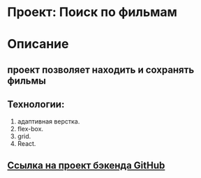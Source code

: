 # Проект: Поиск по фильмам

# Описание
## проект позволяет находить и сохранять фильмы

## Технологии:
1. адаптивная верстка.
2. flex-box.
3. grid.
4. React.

## [Ссылка на проект бэкенда GitHub](https://api.movies.movchan.nomoredomains.xyz)